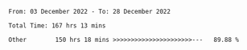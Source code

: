 <!--START_SECTION:waka-->

```text
From: 03 December 2022 - To: 28 December 2022

Total Time: 167 hrs 13 mins

Other        150 hrs 18 mins >>>>>>>>>>>>>>>>>>>>>>---   89.88 %
```

<!--END_SECTION:waka-->